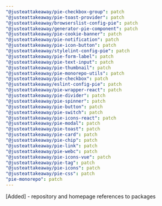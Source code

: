```yaml
---
"@justeattakeaway/pie-checkbox-group": patch
"@justeattakeaway/pie-toast-provider": patch
"@justeattakeaway/browserslist-config-pie": patch
"@justeattakeaway/generator-pie-component": patch
"@justeattakeaway/pie-cookie-banner": patch
"@justeattakeaway/pie-notification": patch
"@justeattakeaway/pie-icon-button": patch
"@justeattakeaway/stylelint-config-pie": patch
"@justeattakeaway/pie-form-label": patch
"@justeattakeaway/pie-text-input": patch
"@justeattakeaway/pie-thumbnail": patch
"@justeattakeaway/pie-monorepo-utils": patch
"@justeattakeaway/pie-checkbox": patch
"@justeattakeaway/eslint-config-pie": patch
"@justeattakeaway/pie-wrapper-react": patch
"@justeattakeaway/pie-divider": patch
"@justeattakeaway/pie-spinner": patch
"@justeattakeaway/pie-button": patch
"@justeattakeaway/pie-switch": patch
"@justeattakeaway/pie-icons-react": patch
"@justeattakeaway/pie-modal": patch
"@justeattakeaway/pie-toast": patch
"@justeattakeaway/pie-card": patch
"@justeattakeaway/pie-chip": patch
"@justeattakeaway/pie-link": patch
"@justeattakeaway/pie-webc": patch
"@justeattakeaway/pie-icons-vue": patch
"@justeattakeaway/pie-tag": patch
"@justeattakeaway/pie-icons": patch
"@justeattakeaway/pie-css": patch
"pie-monorepo": patch
---
```


[Added] - repository and homepage references to packages
